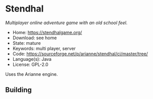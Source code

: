 # Stendhal

_Multiplayer online adventure game with an old school feel._

- Home: https://stendhalgame.org/
- Download: see home
- State: mature
- Keywords: multi player, server
- Code: https://sourceforge.net/p/arianne/stendhal/ci/master/tree/
- Language(s): Java
- License: GPL-2.0

Uses the Arianne engine.

## Building
